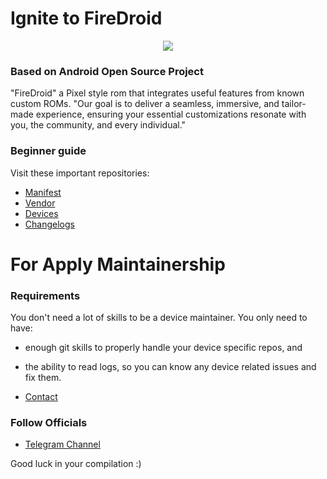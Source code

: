 # Ignite to FireDroid #

<p align="center">
  <img src="https://i.imgur.com/9xhwQEK.png"/>
</p>

### Based on Android Open Source Project 

"FireDroid" a Pixel style rom that integrates useful features from known custom ROMs. "Our goal is to deliver a seamless, immersive, and tailor-made experience, ensuring your essential customizations resonate with you, the community, and every individual."

### Beginner guide

Visit these important repositories:

- [Manifest](https://github.com/FireDroid-AOSP/manifest)
- [Vendor](https://gitlab.com/firedroid-extras/vendor_aosp)
- [Devices](https://github.com/FireDroid-Devices)
- [Changelogs](https://github.com/FireDroid-Devices/Changelogs)

 # For Apply Maintainership

### Requirements
You don't need a lot of skills to be a device maintainer. You only need to have:
- enough git skills to properly handle your device specific repos, and
- the ability to read logs, so you can know any device related issues and fix them.

- [Contact](https://t.me/i_RONAN)

### Follow Officials

- [Telegram Channel](https://t.me/firedroid_official)

Good luck in your compilation :)
